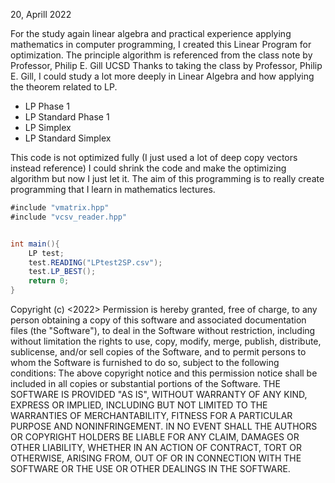 20, Aprill 2022

For the study again linear algebra and practical experience applying mathematics in computer programming, 
I created this Linear Program for optimization.
The principle algorithm is referenced from the class note by Professor, Philip E. Gill UCSD 
Thanks to taking the class by Professor, Philip E. Gill, I could study a lot more deeply in Linear Algebra and how applying the theorem related to LP.

- LP Phase 1 
- LP Standard Phase 1
- LP Simplex
- LP Standard Simplex

This code is not optimized fully (I just used a lot of deep copy vectors instead reference)
I could shrink the code and make the optimizing algorithm but now I just let it.
The aim of this programming is to really create programming that I learn in mathematics lectures.

```cs
#include "vmatrix.hpp"
#include "vcsv_reader.hpp"


int main(){
    LP test;
    test.READING("LPtest2SP.csv");
    test.LP_BEST();
    return 0;
}
```



Copyright (c) <2022> <Useop Gim>
Permission is hereby granted, free of charge, to any person
obtaining a copy of this software and associated documentation
files (the "Software"), to deal in the Software without
restriction, including without limitation the rights to use,
copy, modify, merge, publish, distribute, sublicense, and/or sell
copies of the Software, and to permit persons to whom the
Software is furnished to do so, subject to the following
conditions:
The above copyright notice and this permission notice shall be
included in all copies or substantial portions of the Software.
THE SOFTWARE IS PROVIDED "AS IS", WITHOUT WARRANTY OF ANY KIND,
EXPRESS OR IMPLIED, INCLUDING BUT NOT LIMITED TO THE WARRANTIES
OF MERCHANTABILITY, FITNESS FOR A PARTICULAR PURPOSE AND
NONINFRINGEMENT. IN NO EVENT SHALL THE AUTHORS OR COPYRIGHT
HOLDERS BE LIABLE FOR ANY CLAIM, DAMAGES OR OTHER LIABILITY,
WHETHER IN AN ACTION OF CONTRACT, TORT OR OTHERWISE, ARISING
FROM, OUT OF OR IN CONNECTION WITH THE SOFTWARE OR THE USE OR
OTHER DEALINGS IN THE SOFTWARE.
